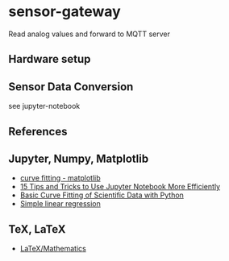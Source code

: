 # sensor-gateway
Read analog values and forward to MQTT server

## Hardware setup

## Sensor Data Conversion

see jupyter-notebook

## References

## Jupyter, Numpy, Matplotlib

- [curve fitting - matplotlib](https://stackoverflow.com/questions/25030675/trouble-with-curve-fitting-matplotlib)
- [15 Tips and Tricks to Use Jupyter Notebook More Efficiently](https://towardsdatascience.com/15-tips-and-tricks-to-use-jupyter-notebook-more-efficiently-ef05ede4e4b9)
- [Basic Curve Fitting of Scientific Data with Python](https://towardsdatascience.com/basic-curve-fitting-of-scientific-data-with-python-9592244a2509)
- [Simple linear regression](https://en.wikipedia.org/wiki/Simple_linear_regression)

## TeX, LaTeX

- [LaTeX/Mathematics](https://en.wikibooks.org/wiki/LaTeX/Mathematics)